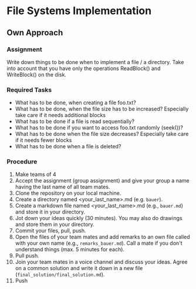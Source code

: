 # File Systems Implementation
## Own Approach

### Assignment
Write down things to be done when to implement a file / a directory.
Take into account that you have only the operations ReadBlock() and WriteBlock() on the disk.

### Required Tasks
- What has to be done, when creating a file foo.txt?
- What has to be done, when the file size has to be increased? Especially take care if it needs additional blocks
- What has to be done if a file is read sequentially?
- What has to be done if you want to access foo.txt randomly (seek())? 
- What has to be done when the file size decreases? Especially take care if it needs fewer blocks
- What has to be done when a file is deleted?

### Procedure
1. Make teams of 4
1. Accept the assignment (group assignment) and give your group a name having the last name of all team mates.
1. Clone the repository on your local machine.
1. Create a directory named <your_last_name>.md (e.g. `bauer`).
1. Create a markdown file named <your_last_name>.md (e.g., `bauer.md`) and store it in your directory.
1. Jot down your ideas quickly (30 minutes). You may also do drawings and store them in your directory.
1. Commit your files, pull, push.
1. Open the files of your team mates and add remarks to an own file called with your own name (e.g., `remarks_bauer.md`). Call a mate if you don't understand things (max. 5 minutes for each).
1. Pull push.
1. Join your team mates in a voice channel and discuss your ideas. Agree on a common solution and write it down in a new file (`final_solution/final_solution.md`).
1. Push
